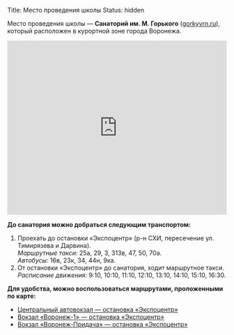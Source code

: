 Title: Место проведения школы
Status: hidden

Место проведения школы — **Санаторий им. М. Горького** ([gorkyvrn.ru](https://gorkyvrn.ru/)), который расположен в курортной зоне города Воронежа.

<iframe src="https://www.google.com/maps/embed?pb=!1m18!1m12!1m3!1d39539.69076103006!2d39.19106473601487!3d51.72881610755014!2m3!1f0!2f0!3f0!3m2!1i1024!2i768!4f13.1!3m3!1m2!1s0x413b2e5de197c0ad%3A0xb4c10485fbde3fdb!2z0JrQu9C40L3QuNGH0LXRgdC60LjQuSDRgdCw0L3QsNGC0L7RgNC40Lkg0LjQvC4g0JPQvtGA0YzQutC-0LPQvg!5e0!3m2!1sru!2sru!4v1535107878234" width="100%" height="400" frameborder="0" style="border:0" allowfullscreen></iframe>

**До санатория можно добраться следующим транспортом:**

1. Проехать до остановки «Экспоцентр» (р-н СХИ, пересечение ул. Тимирязева и Дарвина).  
*Маршрутные такси:* 25а, 29, 3, 313в, 47, 50, 70а.  
*Автобусы:* 16в, 23к, 34, 44н, 9ка.
1. От остановки «Экспоцентр» до санатория, ходит маршрутное такси.  
*Расписание движения:* 9:10, 10:10, 11:10, 12:10, 13:10, 14:10, 15:10, 16:30.

**Для удобства, можно воспользоваться маршрутами, проложенными по карте:**

* [Центральный автовокзал — остановка «Экспоцентр»](http://go.2gis.com/uucmx)
* [Вокзал «Воронеж-1» — остановка «Экспоцентр»](http://go.2gis.com/b5cmq)
* [Вокзал «Воронеж-Придача» — остановка «Экспоцентр»](http://go.2gis.com/8n6kf)
